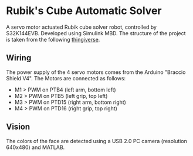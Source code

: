# Rubik's Cube Automatic Solver
A servo motor actuated Rubik cube solver robot, controlled by S32K144EVB. Developed using Simulink MBD.
The structure of the project is taken from the following [thingiverse](https://www.thingiverse.com/thing:3826740).

## Wiring
The power supply of the 4 servo motors comes from the Arduino "Braccio Shield V4". The Motors are connected as follows:

 - M1 > PWM on PTB4 (left arm, bottom left)
 - M2 > PWM on PTB5 (left grip, top left)
 - M3 > PWM on PTD15 (right arm, bottom right)
 - M4 > PWM on PTD16 (right grip, top right)

## Vision
The colors of the face are detected using a USB 2.0 PC camera (resolution 640x480) and MATLAB.
